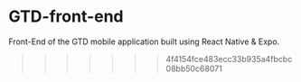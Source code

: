 # GTD-front-end
Front-End of the GTD mobile application built using React Native &amp; Expo.
>>>>>>> 4f4154fce483ecc33b935a4fbcbc08bb50c68071
